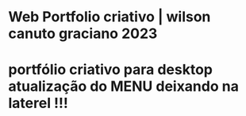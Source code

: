 # Web Portfolio criativo | wilson canuto graciano 2023

# portfólio criativo para desktop atualização do MENU deixando na laterel !!!
